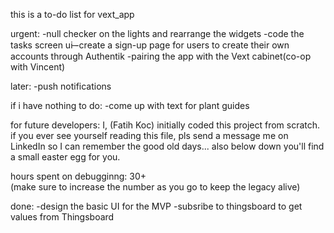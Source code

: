 this is a to-do list for vext_app

urgent:
-null checker on the lights and rearrange the widgets
-code the tasks screen ui 
̶-create a sign-up page for users to create their own accounts through Authentik
-pairing the app with the Vext cabinet(co-op with Vincent)

later:
-push notifications 

if i have nothing to do:
-come up with text for plant guides 

for future developers: I, (Fatih Koc) initially coded this project from scratch. if you ever see yourself reading this file, pls send a message me on LinkedIn so I can remember the good old days...  also below down you'll find a small easter egg for you. 

hours spent on debugginng: 30+  
(make sure to increase the number as you go to keep the legacy alive)



done: 
-design the basic UI for the MVP
-subsribe to thingsboard to get values from Thingsboard

